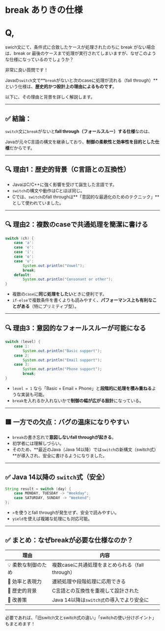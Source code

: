 # break ありきの仕様

# Q,

swich文にて、条件式に合致したケースが処理されたのちに break がない場合は、break or 最後のケースまで処理が実行されてしまいますが、なぜこのような仕様になっているのでしょうか？

非常に良い質問です！

Javaの`switch`文で**`break`がないと次のcaseに処理が流れる（fall through）**という仕様は、**歴史的かつ設計上の理由によるものです**。

以下に、その理由と背景を詳しく解説します。

---

## ✅ 結論：

`switch`文に`break`がないと**fall through（フォールスルー）する仕様**なのは、

Javaが元々C言語の構文を継承しており、**制御の柔軟性と効率性を目的とした仕様**だからです。

---

## 🔍 理由1：**歴史的背景（C言語との互換性）**

- JavaはC/C++に強く影響を受けて誕生した言語です。
- `switch`の構文や動作はCとほぼ同じ。
- Cでは、`switch`のfall throughは**「意図的な最適化のためのテクニック」**として使われていました。

---

## 🔍 理由2：**複数のcaseで共通処理を簡潔に書ける**

```java
switch (ch) {
    case 'a':
    case 'e':
    case 'i':
    case 'o':
    case 'u':
        System.out.println("Vowel");
        break;
    default:
        System.out.println("Consonant or other");
}
```

- 複数の`case`に**同じ処理をしたい**ときに便利です。
- `if-else`で複数条件を書くよりも読みやすく、**パフォーマンス上も有利なことがある**（特にプリミティブ型）。

---

## 🔍 理由3：**意図的なフォールスルーが可能になる**

```java
switch (level) {
    case 1:
        System.out.println("Basic support");
    case 2:
        System.out.println("Email support");
    case 3:
        System.out.println("Phone support");
        break;
}
```

- `level = 1` なら「Basic + Email + Phone」と**段階的に処理を積み重ねる**ような実装も可能。
- `break`を入れるか入れないかで**制御の幅が広がる設計**になっている。

---

## 🟥 一方での欠点：**バグの温床になりやすい**

- `break`の書き忘れで**意図しないfall throughが起きる**。
- 初学者には理解しづらい。
- そのため、**最近のJava（Java 14以降）では`switch`の新構文（switch式）**が導入され、安全に書けるようになりました。

---

## ✅ Java 14以降の `switch`式（安全）

```java
String result = switch (day) {
    case MONDAY, TUESDAY -> "Weekday";
    case SATURDAY, SUNDAY -> "Weekend";
};
```

- `>`を使うとfall throughが発生せず、安全で読みやすい。
- `yield`を使えば複雑な処理にも対応可能。

---

## ✅ まとめ：なぜbreakが必要な仕様なのか？

| 理由 | 内容 |
| --- | --- |
| 💡 柔軟な制御のため | 複数caseに共通処理をまとめられる（fall through） |
| 🔧 効率と表現力 | 連続処理や段階処理に応用できる |
| 🧬 歴史的背景 | C言語との互換性を重視して設計された |
| 🧯 改善策 | Java 14以降は`switch式`の導入でより安全に |

---

必要であれば、「旧switch文とswitch式の違い」「switchの使い分けポイント」もまとめます！